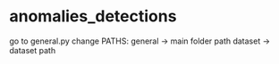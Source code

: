 # anomalies_detections

go to general.py
change PATHS:
    general -> main folder path
    dataset -> dataset path